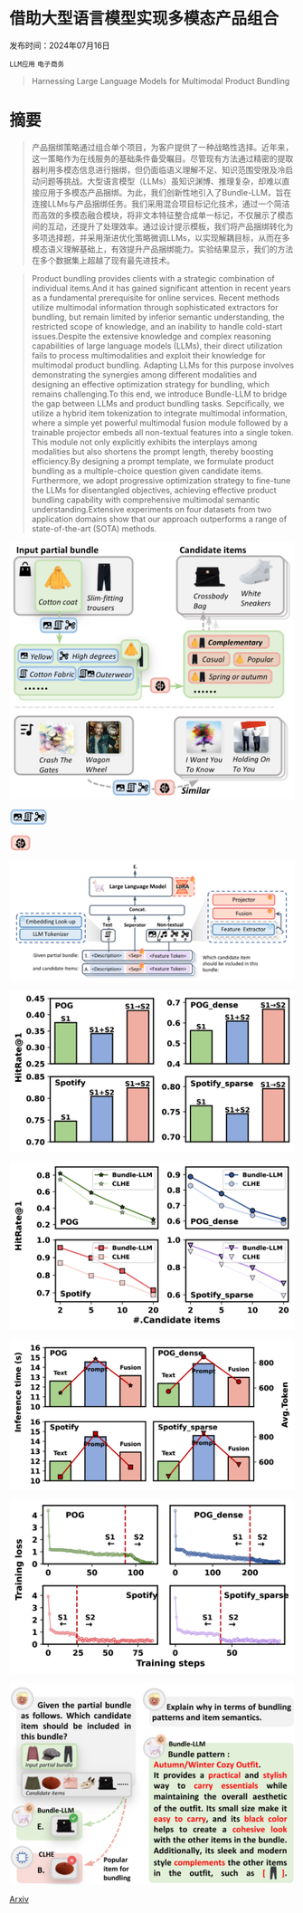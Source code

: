 # 借助大型语言模型实现多模态产品组合

发布时间：2024年07月16日

`LLM应用` `电子商务`

> Harnessing Large Language Models for Multimodal Product Bundling

# 摘要

> 产品捆绑策略通过组合单个项目，为客户提供了一种战略性选择。近年来，这一策略作为在线服务的基础条件备受瞩目。尽管现有方法通过精密的提取器利用多模态信息进行捆绑，但仍面临语义理解不足、知识范围受限及冷启动问题等挑战。大型语言模型（LLMs）虽知识渊博、推理复杂，却难以直接应用于多模态产品捆绑。为此，我们创新性地引入了Bundle-LLM，旨在连接LLMs与产品捆绑任务。我们采用混合项目标记化技术，通过一个简洁而高效的多模态融合模块，将非文本特征整合成单一标记，不仅展示了模态间的互动，还提升了处理效率。通过设计提示模板，我们将产品捆绑转化为多项选择题，并采用渐进优化策略微调LLMs，以实现解耦目标，从而在多模态语义理解基础上，有效提升产品捆绑能力。实验结果显示，我们的方法在多个数据集上超越了现有最先进技术。

> Product bundling provides clients with a strategic combination of individual items.And it has gained significant attention in recent years as a fundamental prerequisite for online services. Recent methods utilize multimodal information through sophisticated extractors for bundling, but remain limited by inferior semantic understanding, the restricted scope of knowledge, and an inability to handle cold-start issues.Despite the extensive knowledge and complex reasoning capabilities of large language models (LLMs), their direct utilization fails to process multimodalities and exploit their knowledge for multimodal product bundling. Adapting LLMs for this purpose involves demonstrating the synergies among different modalities and designing an effective optimization strategy for bundling, which remains challenging.To this end, we introduce Bundle-LLM to bridge the gap between LLMs and product bundling tasks. Sepcifically, we utilize a hybrid item tokenization to integrate multimodal information, where a simple yet powerful multimodal fusion module followed by a trainable projector embeds all non-textual features into a single token. This module not only explicitly exhibits the interplays among modalities but also shortens the prompt length, thereby boosting efficiency.By designing a prompt template, we formulate product bundling as a multiple-choice question given candidate items. Furthermore, we adopt progressive optimization strategy to fine-tune the LLMs for disentangled objectives, achieving effective product bundling capability with comprehensive multimodal semantic understanding.Extensive experiments on four datasets from two application domains show that our approach outperforms a range of state-of-the-art (SOTA) methods.

![借助大型语言模型实现多模态产品组合](../../../paper_images/2407.11712/x1.png)

![借助大型语言模型实现多模态产品组合](../../../paper_images/2407.11712/x4.png)

![借助大型语言模型实现多模态产品组合](../../../paper_images/2407.11712/x3.png)

![借助大型语言模型实现多模态产品组合](../../../paper_images/2407.11712/x5.png)

![借助大型语言模型实现多模态产品组合](../../../paper_images/2407.11712/x7.png)

![借助大型语言模型实现多模态产品组合](../../../paper_images/2407.11712/x8.png)

![借助大型语言模型实现多模态产品组合](../../../paper_images/2407.11712/x9.png)

![借助大型语言模型实现多模态产品组合](../../../paper_images/2407.11712/x10.png)

![借助大型语言模型实现多模态产品组合](../../../paper_images/2407.11712/x11.png)

[Arxiv](https://arxiv.org/abs/2407.11712)
